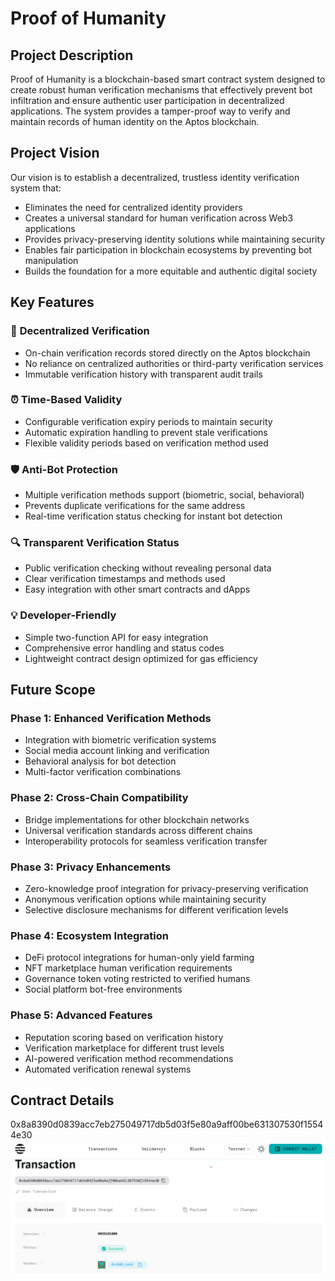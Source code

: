 # Proof of Humanity

## Project Description

Proof of Humanity is a blockchain-based smart contract system designed to create robust human verification mechanisms that effectively prevent bot infiltration and ensure authentic user participation in decentralized applications. The system provides a tamper-proof way to verify and maintain records of human identity on the Aptos blockchain.

## Project Vision

Our vision is to establish a decentralized, trustless identity verification system that:
- Eliminates the need for centralized identity providers
- Creates a universal standard for human verification across Web3 applications
- Provides privacy-preserving identity solutions while maintaining security
- Enables fair participation in blockchain ecosystems by preventing bot manipulation
- Builds the foundation for a more equitable and authentic digital society

## Key Features

### 🔐 **Decentralized Verification**
- On-chain verification records stored directly on the Aptos blockchain
- No reliance on centralized authorities or third-party verification services
- Immutable verification history with transparent audit trails

### ⏰ **Time-Based Validity**
- Configurable verification expiry periods to maintain security
- Automatic expiration handling to prevent stale verifications
- Flexible validity periods based on verification method used

### 🛡️ **Anti-Bot Protection**
- Multiple verification methods support (biometric, social, behavioral)
- Prevents duplicate verifications for the same address
- Real-time verification status checking for instant bot detection

### 🔍 **Transparent Verification Status**
- Public verification checking without revealing personal data
- Clear verification timestamps and methods used
- Easy integration with other smart contracts and dApps

### 💡 **Developer-Friendly**
- Simple two-function API for easy integration
- Comprehensive error handling and status codes
- Lightweight contract design optimized for gas efficiency

## Future Scope

### **Phase 1: Enhanced Verification Methods**
- Integration with biometric verification systems
- Social media account linking and verification
- Behavioral analysis for bot detection
- Multi-factor verification combinations

### **Phase 2: Cross-Chain Compatibility**
- Bridge implementations for other blockchain networks
- Universal verification standards across different chains
- Interoperability protocols for seamless verification transfer

### **Phase 3: Privacy Enhancements**
- Zero-knowledge proof integration for privacy-preserving verification
- Anonymous verification options while maintaining security
- Selective disclosure mechanisms for different verification levels

### **Phase 4: Ecosystem Integration**
- DeFi protocol integrations for human-only yield farming
- NFT marketplace human verification requirements
- Governance token voting restricted to verified humans
- Social platform bot-free environments

### **Phase 5: Advanced Features**
- Reputation scoring based on verification history
- Verification marketplace for different trust levels
- AI-powered verification method recommendations
- Automated verification renewal systems

## Contract Details
0x8a8390d0839acc7eb275049717db5d03f5e80a9aff00be631307530f15544e30
![alt text](image.png)